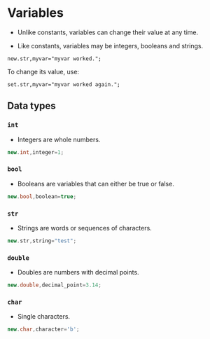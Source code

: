 # Variables
- Unlike constants, variables can change their value at any time.

- Like constants, variables may be integers, booleans and strings.

```pawn
new.str,myvar="myvar worked.";
```

To change its value, use:

```pawn
set.str,myvar="myvar worked again.";
```


## Data types

### `int`

- Integers are whole numbers.

```cpp
new.int,integer=1;
```

### `bool`

- Booleans are variables that can either be true or false.

```cpp
new.bool,boolean=true;
```

### `str`

- Strings are words or sequences of characters.

```cpp
new.str,string="test";
```

### `double`

- Doubles are numbers with decimal points.

```cpp
new.double,decimal_point=3.14;
```

### `char`

- Single characters.

```cpp
new.char,character='b';
```